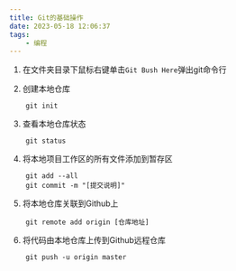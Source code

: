 ```yaml
---
title: Git的基础操作
date: 2023-05-18 12:06:37
tags:
    - 编程
---
```


1. 在文件夹目录下鼠标右键单击`Git Bush Here`弹出git命令行

2. 创建本地仓库
```Git
	git init
```

3. 查看本地仓库状态
```Git
	git status
```

4. 将本地项目工作区的所有文件添加到暂存区
```Git
	git add --all
	git commit -m "[提交说明]"
```

5. 将本地仓库关联到Github上
```Git
	git remote add origin [仓库地址]
```

6. 将代码由本地仓库上传到Github远程仓库
```Git
	git push -u origin master
```


